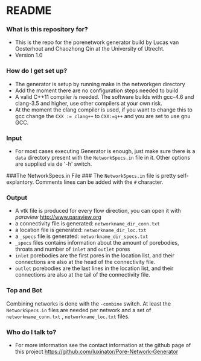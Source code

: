 # README #

### What is this repository for? ###

* This is the repo for the porenetwork generator build by Lucas van Oosterhout and Chaozhong Qin at the University of Utrecht.
* Version 1.0

### How do I get set up? ###

* The generator is setup by running make in the networkgen directory
* Add the moment there are no configuration steps needed to build
* A valid C++11 compiler *is* needed. The software builds with gcc-4.6 and clang-3.5 and higher, use other compilers at your own risk.
* At the moment the clang compiler is used, if you want to change this to gcc change the `CXX := clang++` to `CXX:=g++` and you are set to use gnu GCC.

### Input ###
* For most cases executing Generator is enough, just make sure there is a `data` directory present with the `NetworkSpecs.in` file in it. Other options are supplied via de '-h' switch. 

###The NetworkSpecs.in File ###
The `NetworkSpecs.in` file is pretty self-explantory. Comments lines can be added with the `#` character.


### Output ###
* A vtk file is produced for every flow direction, you can open it with *paraview* <http://www.paraview.org>
* a connectivity file is generated: `networkname_dir_conn.txt`
* a location file is generated:     `networkname_dir_loc.txt`
* a `_specs` file is generated:     `networkname_dir_specs.txt`
* `_specs` files contains information about the amount of porebodies, throats and number of `inlet` and `outlet` pores
* `inlet` porebodies are the first pores in the location list, and their connections are also at the head of the connectivity file.
* `outlet` porebodies are the last lines in the location list, and their connections are also at the tail of the connectivity file.

### Top and Bot ###
Combining networks is done with the `-combine` switch. At least the `NetworkSpecs.in` files are needed per network and a set of `networkname_conn.txt` , `networkname_loc.txt` files.

### Who do I talk to? ###
* For more information see the contact information at the github page of this project <https://github.com/luxinator/Pore-Network-Generator>
